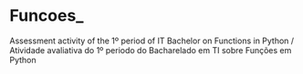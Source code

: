 # Funcoes_
Assessment activity of the 1º period of IT Bachelor on Functions in Python / Atividade avaliativa do 1º periodo do Bacharelado em TI sobre Funções em Python

